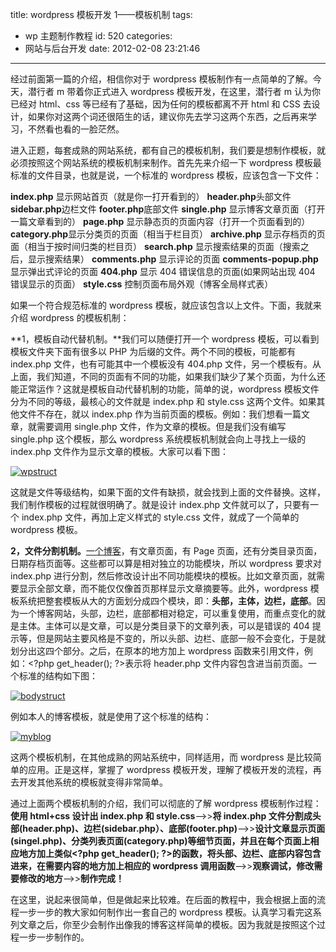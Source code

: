 title: wordpress 模板开发 1——模板机制
tags:
  - wp 主题制作教程
id: 520
categories:
  - 网站与后台开发
date: 2012-02-08 23:21:46

---

经过前面第一篇的介绍，相信你对于 wordpress 模板制作有一点简单的了解。今天，潜行者 m 带着你正式进入 wordpress 模板开发，在这里，潜行者 m 认为你已经对 html、css 等已经有了基础，因为任何的模板都离不开 html 和 CSS 去设计，如果你对这两个词还很陌生的话，建议你先去学习这两个东西，之后再来学习，不然看也看的一脸茫然。

进入正题，每套成熟的网站系统，都有自己的模板机制，我们要是想制作模板，就必须按照这个网站系统的模板机制来制作。首先先来介绍一下 wordpress 模板最标准的文件目录，也就是说，一个标准的 wordpress 模板，应该包含一下文件：

**index.php** 显示网站首页（就是你一打开看到的）
**header.php**头部文件
**sidebar.php**边栏文件
**footer.php**底部文件
**single.php** 显示博客文章页面（打开一篇文章看到的）
**page.php** 显示静态页的页面内容（打开一个页面看到的）
**category.php**显示分类页的页面（相当于栏目页）
**archive.php** 显示存档页的页面（相当于按时间归类的栏目页）
**search.php** 显示搜索结果的页面（搜索之后，显示搜索结果）
**comments.php** 显示评论的页面
**comments-popup.php** 显示弹出式评论的页面
**404.php** 显示 404 错误信息的页面(如果网站出现 404 错误显示的页面）
**style.css** 控制页面布局外观（博客全局样式表）

如果一个符合规范标准的 wordpress 模板，就应该包含以上文件。下面，我就来介绍 wordpress 的模板机制：

**1，模板自动代替机制。**我们可以随便打开一个 wordpress 模板，可以看到模板文件夹下面有很多以 PHP 为后缀的文件。两个不同的模板，可能都有 index.php 文件，也有可能其中一个模板没有 404.php 文件，另一个模板有。从上面，我们知道，不同的页面有不同的功能，如果我们缺少了某个页面，为什么还能正常运作？这就是模板自动代替机制的功能，简单的说，wordpress 模板文件分为不同的等级，最核心的文件就是 index.php 和 style.css 这两个文件。如果其他文件不存在，就以 index.php 作为当前页面的模板。例如：我们想看一篇文章，就需要调用 single.php 文件，作为文章的模板。但是我们没有编写 single.php 这个模板，那么 wordpress 系统模板机制就会向上寻找上一级的 index.php 文件作为显示文章的模板。大家可以看下图：

[![](https://qxzm-cdn.sapi.work/blog/2012/02/wpstruct.png "wpstruct")](https://qxzm-cdn.sapi.work/blog/2012/02/wpstruct.png)

这就是文件等级结构，如果下面的文件有缺损，就会找到上面的文件替换。这样，我们制作模板的过程就很明确了。就是设计 index.php 文件就可以了，只要有一个 index.php 文件，再加上定义样式的 style.css 文件，就成了一个简单的 wordpress 模板。

**2，文件分割机制。**[一个博客](http://www.qianxingzhem.com)，有文章页面，有 Page 页面，还有分类目录页面，日期存档页面等。这些都可以算是相对独立的功能模块，所以 wordpress 要求对 index.php 进行分割，然后修改设计出不同功能模块的模板。比如文章页面，就需要显示全部文章，而不能仅仅像首页那样显示文章摘要等。此外，wordpress 模板系统把整套模板从大的方面划分成四个模块，即：**头部，主体，边栏，底部**。因为一个博客网站，头部，边栏，底部都相对稳定，可以重复使用，而重点变化的就是主体。主体可以是文章，可以是分类目录下的文章列表，可以是错误的 404 提示等，但是网站主要风格是不变的，所以头部、边栏、底部一般不会变化，于是就划分出这四个部分。之后，在原本的地方加上 wordpress 函数来引用文件，例如：&lt;?php get_header(); ?&gt;表示将 header.php 文件内容包含进当前页面。一个标准的结构如下图：

[![](https://qxzm-cdn.sapi.work/blog/2012/02/bodystruct.png "bodystruct")](https://qxzm-cdn.sapi.work/blog/2012/02/bodystruct.png)

例如本人的博客模板，就是使用了这个标准的结构：

[![](https://qxzm-cdn.sapi.work/blog/2012/02/myblog.png "myblog")](https://qxzm-cdn.sapi.work/blog/2012/02/myblog.png)

这两个模板机制，在其他成熟的网站系统中，同样适用，而 wordpress 是比较简单的应用。正是这样，掌握了 wordpress 模板开发，理解了模板开发的流程，再去开发其他系统的模板就变得非常简单。

通过上面两个模板机制的介绍，我们可以彻底的了解 wordpress 模板制作过程：**使用 html+css 设计出 index.php 和 style.css**——&gt;&gt;**将 index.php 文件分割成头部(header.php)、边栏(sidebar.php）、底部(footer.php)**——&gt;&gt;**设计文章显示页面(singel.php)、分类列表页面(category.php)等细节页面，并且在每个页面上相应地方加上类似&lt;?php get_header(); ?&gt;的函数，将头部、边栏、底部内容包含进来，在需要内容的地方加上相应的 wordpress 调用函数**——&gt;&gt;**观察调试，修改需要修改的地方**——&gt;&gt;**制作完成！**

在这里，说起来很简单，但是做起来比较难。在后面的教程中，我会根据上面的流程一步一步的教大家如何制作出一套自己的 wordpress 模板。认真学习看完这系列文章之后，你至少会制作出像我的博客这样简单的模板。因为我就是按照这个过程一步一步制作的。

&nbsp;
